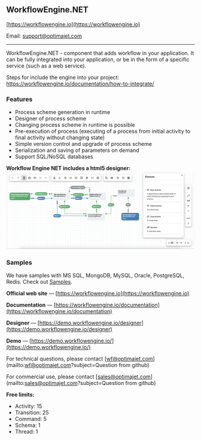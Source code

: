 ## WorkflowEngine.NET

[https://workflowengine.io](https://workflowengine.io)

Email: [support@optimajet.com](mailto:support@optimajet.com)

---

WorkflowEngine.NET - component that adds workflow in your application. It can be fully integrated into your application, or be in the form
of a specific service (such as a web service).

Steps for include the engine into your project: https://workflowengine.io/documentation/how-to-integrate/

### Features

- Process scheme generation in runtime
- Designer of process scheme
- Changing process scheme in runtime is possible
- Pre-execution of process (executing of a process from initial activity to final activity without changing state)
- Simple version control and upgrade of process scheme
- Serialization and saving of parameters on demand
- Support SQL/NoSQL databases

**Workflow Engine NET includes a html5 designer:**
[![Workflow scheme in Designer](./scheme.png "Workflow scheme")](https://demo.workflowengine.io/designer)

### Samples

We have samples with MS SQL, MongoDB, MySQL, Oracle, PostgreSQL, Redis. Check out [Samples](Samples).

**Official web site** &mdash; [https://workflowengine.io](https://workflowengine.io)

**Documentation** &mdash; [https://workflowengine.io/documentation](https://workflowengine.io/documentation)

**Designer** &mdash; [https://demo.workflowengine.io/designer](https://demo.workflowengine.io/designer)

**Demo** &mdash; [https://demo.workflowengine.io/](https://demo.workflowengine.io/)

For technical questions, please contact [wf@optimajet.com](mailto:wf@optimajet.com?subject=Question from github)

For commercial use, please contact [sales@optimajet.com](mailto:sales@optimajet.com?subject=Question from github)

**Free limits:**

- Activity: 15
- Transition: 25
- Command: 5
- Schema: 1
- Thread: 1
